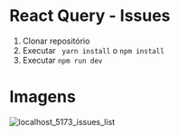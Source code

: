 # React Query - Issues

1. Clonar repositório
2. Executar ``` yarn install``` o ```npm install```
3. Executar ``` npm run dev ```


# Imagens

![localhost_5173_issues_list](https://user-images.githubusercontent.com/69319634/204093374-c36d55b8-5d9a-4ebe-a6a7-5a73681bec45.png)
